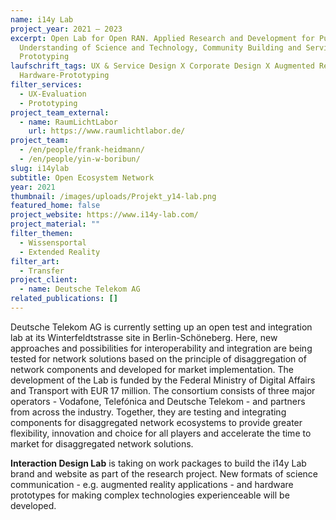 ```yaml
---
name: i14y Lab
project_year: 2021 – 2023
excerpt: Open Lab for Open RAN. Applied Research and Development for Public
  Understanding of Science and Technology, Community Building and Service
  Prototyping
laufschrift_tags: UX & Service Design X Corporate Design X Augmented Reality X
  Hardware-Prototyping
filter_services:
  - UX-Evaluation
  - Prototyping
project_team_external:
  - name: RaumLichtLabor
    url: https://www.raumlichtlabor.de/
project_team:
  - /en/people/frank-heidmann/
  - /en/people/yin-w-boribun/
slug: i14ylab
subtitle: Open Ecosystem Network
year: 2021
thumbnail: /images/uploads/Projekt_y14-lab.png
featured_home: false
project_website: https://www.i14y-lab.com/
project_material: ""
filter_themen:
  - Wissensportal
  - Extended Reality
filter_art:
  - Transfer
project_client:
  - name: Deutsche Telekom AG
related_publications: []
---
```

Deutsche Telekom AG is currently setting up an open test and integration lab at its Winterfeldtstrasse site in Berlin-Schöneberg. Here, new approaches and possibilities for interoperability and integration are being tested for network solutions based on the principle of disaggregation of network components and developed for market implementation. The development of the Lab is funded by the Federal Ministry of Digital Affairs and Transport with EUR 17 million. The consortium consists of three major operators - Vodafone, Telefónica and Deutsche Telekom - and partners from across the industry. Together, they are testing and integrating components for disaggregated network ecosystems to provide greater flexibility, innovation and choice for all players and accelerate the time to market for disaggregated network solutions.

**Interaction Design Lab** is taking on work packages to build the i14y Lab brand and website as part of the research project. New formats of science communication - e.g. augmented reality applications - and hardware prototypes for making complex technologies experienceable will be developed.